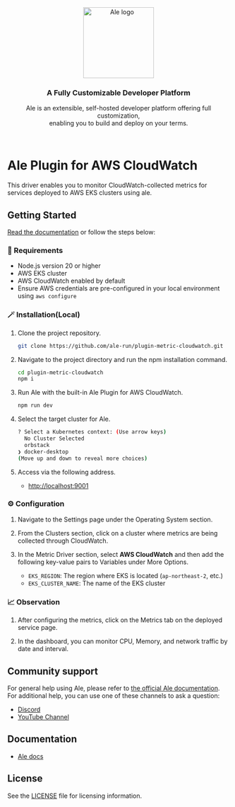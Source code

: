 <br />
<br />

<p align="center">
<a href="https://ale.run/">
  <img src="https://raw.githubusercontent.com/ale-run/ale/refs/heads/main/resources/logo/ale-wordmark-black.svg" width="160px" alt="Ale logo" />
</a>
</p>
<h3 align="center">A Fully Customizable Developer Platform</h3>
<p align="center">
  Ale is an extensible, self-hosted developer platform offering full customization,<br />
  enabling you to build and deploy on your terms.
</p>

<br />

# Ale Plugin for AWS CloudWatch

This driver enables you to monitor CloudWatch-collected metrics for services deployed to AWS EKS clusters using ale.

## Getting Started

<a href="https://docs.ale.run/" target="_blank">Read the documentation</a> or follow the steps below:

### 📌 Requirements

- Node.js version 20 or higher
- AWS EKS cluster
- AWS CloudWatch enabled by default
- Ensure AWS credentials are pre-configured in your local environment using `aws configure`

### 🪄 Installation(Local)

1. Clone the project repository.

   ```bash
   git clone https://github.com/ale-run/plugin-metric-cloudwatch.git
   ```

2. Navigate to the project directory and run the npm installation command.

   ```bash
   cd plugin-metric-cloudwatch
   npm i
   ```

3. Run Ale with the built-in Ale Plugin for AWS CloudWatch.

   ```bash
   npm run dev
   ```

4. Select the target cluster for Ale.

   ```bash
   ? Select a Kubernetes context: (Use arrow keys)
     No Cluster Selected
     orbstack
   ❯ docker-desktop
   (Move up and down to reveal more choices)
   ```

5. Access via the following address.

   - <http://localhost:9001>

### ⚙️ Configuration

1. Navigate to the Settings page under the Operating System section.

2. From the Clusters section, click on a cluster where metrics are being collected through CloudWatch.

3. In the Metric Driver section, select **AWS CloudWatch** and then add the following key-value pairs to Variables under More Options.

   - `EKS_REGION`: The region where EKS is located (`ap-northeast-2`, etc.)
   - `EKS_CLUSTER_NAME`: The name of the EKS cluster

### 📈 Observation

1. After configuring the metrics, click on the Metrics tab on the deployed service page.

2. In the dashboard, you can monitor CPU, Memory, and network traffic by date and interval.

## Community support

For general help using Ale, please refer to [the official Ale documentation](https://docs.ale.run/).
For additional help, you can use one of these channels to ask a question:

- [Discord](https://discord.gg/wVafphzcRE)
- [YouTube Channel](https://www.youtube.com/@ale_run)

## Documentation

- [Ale docs](https://docs.ale.run/)

## License

See the [LICENSE](./LICENSE) file for licensing information.
